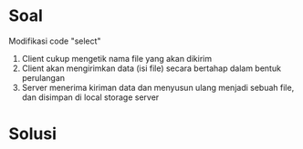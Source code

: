 # Soal

Modifikasi code "select"

1. Client cukup mengetik nama file yang akan dikirim
2. Client akan mengirimkan data (isi file) secara bertahap dalam bentuk perulangan
3. Server menerima kiriman data dan menyusun ulang menjadi sebuah file, dan disimpan di local storage server

# Solusi
